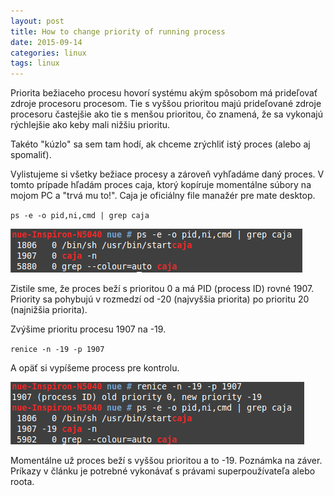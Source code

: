 ```yaml
---
layout: post
title: How to change priority of running process
date: 2015-09-14
categories: linux
tags: linux
---
```


Priorita bežiaceho procesu hovorí systému akým spôsobom má prideľovať zdroje procesoru procesom. 
Tie s vyššou prioritou majú prideľované zdroje procesoru častejšie ako tie s menšou prioritou,
čo znamená, že sa vykonajú rýchlejšie ako keby mali nižšiu prioritu.

Takéto "kúzlo" sa sem tam hodí, ak chceme zrýchliť istý proces (alebo aj spomaliť).

Vylistujeme si všetky bežiace procesy a zároveň vyhľadáme daný proces. 
V tomto prípade hľadám proces caja, ktorý kopíruje momentálne súbory na 
mojom PC a "trvá mu to!". Caja je oficiálny file manažér pre mate desktop.

`ps -e -o pid,ni,cmd | grep caja`

![renice](/assets/icode/renice1.png) 

Zistile sme, že proces beží s prioritou 0 a má PID (process ID) rovné 1907. 
Priority sa pohybujú v rozmedzí od -20 (najvyššia priorita) po prioritu 20 (najnižšia priorita). 

Zvýšime prioritu procesu 1907 na -19.

`renice -n -19 -p 1907`

A opäť si vypíšeme process pre kontrolu.

![renice](/assets/icode/renice2.png)

Momentálne už proces beží s vyššou prioritou a to -19. Poznámka na záver. 
Príkazy v článku je potrebné vykonávať s právami superpoužívateľa alebo roota.
